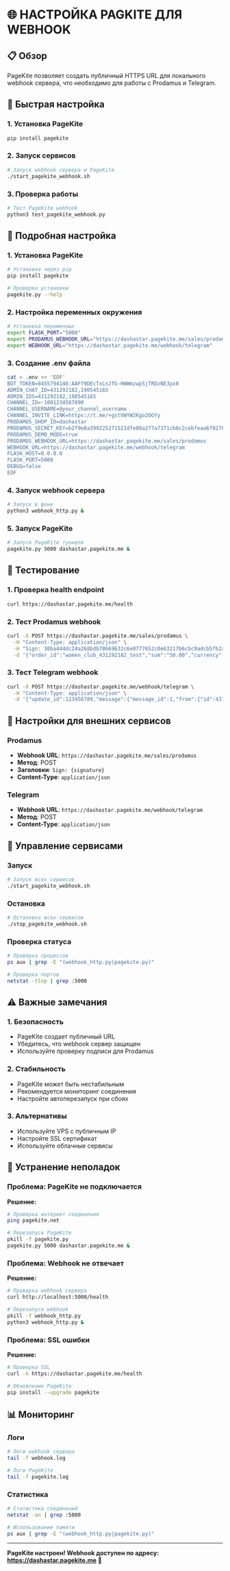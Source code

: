 # 🌐 НАСТРОЙКА PAGKITE ДЛЯ WEBHOOK

## 📋 Обзор

PageKite позволяет создать публичный HTTPS URL для локального webhook сервера, что необходимо для работы с Prodamus и Telegram.

## 🚀 Быстрая настройка

### 1. Установка PageKite

```bash
pip install pagekite
```

### 2. Запуск сервисов

```bash
# Запуск webhook сервера и PageKite
./start_pagekite_webhook.sh
```

### 3. Проверка работы

```bash
# Тест PageKite webhook
python3 test_pagekite_webhook.py
```

## 🔧 Подробная настройка

### 1. Установка PageKite

```bash
# Установка через pip
pip install pagekite

# Проверка установки
pagekite.py --help
```

### 2. Настройка переменных окружения

```bash
# Установка переменных
export FLASK_PORT="5000"
export PRODAMUS_WEBHOOK_URL="https://dashastar.pagekite.me/sales/prodamus"
export WEBHOOK_URL="https://dashastar.pagekite.me/webhook/telegram"
```

### 3. Создание .env файла

```bash
cat > .env << 'EOF'
BOT_TOKEN=8455794146:AAFf9DEcTxLnJfG-HWWmzwpSjTRDzNE3px8
ADMIN_CHAT_ID=431292182,190545165
ADMIN_IDS=431292182,190545165
CHANNEL_ID=-1001234567890
CHANNEL_USERNAME=@your_channel_username
CHANNEL_INVITE_LINK=https://t.me/+gstVWYW2Kgo2OGYy
PRODAMUS_SHOP_ID=dashastar
PRODAMUS_SECRET_KEY=b2f9e8a399225271521dfe88a277a7371cb8c2cebfeaa6f0276ba81fcc303c93
PRODAMUS_DEMO_MODE=true
PRODAMUS_WEBHOOK_URL=https://dashastar.pagekite.me/sales/prodamus
WEBHOOK_URL=https://dashastar.pagekite.me/webhook/telegram
FLASK_HOST=0.0.0.0
FLASK_PORT=5000
DEBUG=false
EOF
```

### 4. Запуск webhook сервера

```bash
# Запуск в фоне
python3 webhook_http.py &
```

### 5. Запуск PageKite

```bash
# Запуск PageKite туннеля
pagekite.py 5000 dashastar.pagekite.me &
```

## 🧪 Тестирование

### 1. Проверка health endpoint

```bash
curl https://dashastar.pagekite.me/health
```

### 2. Тест Prodamus webhook

```bash
curl -X POST https://dashastar.pagekite.me/sales/prodamus \
  -H "Content-Type: application/json" \
  -H "Sign: 30ba444dc24a268bdb78669632c6e0777652c0e63217b6cbc9adcb5fb2a0adaa" \
  -d '{"order_id":"women_club_431292182_test","sum":"50.00","currency":"rub","payment_status":"success"}'
```

### 3. Тест Telegram webhook

```bash
curl -X POST https://dashastar.pagekite.me/webhook/telegram \
  -H "Content-Type: application/json" \
  -d '{"update_id":123456789,"message":{"message_id":1,"from":{"id":431292182},"chat":{"id":431292182},"date":1234567890,"text":"/start"}}'
```

## 📝 Настройки для внешних сервисов

### Prodamus

- **Webhook URL**: `https://dashastar.pagekite.me/sales/prodamus`
- **Метод**: POST
- **Заголовки**: `Sign: {signature}`
- **Content-Type**: `application/json`

### Telegram

- **Webhook URL**: `https://dashastar.pagekite.me/webhook/telegram`
- **Метод**: POST
- **Content-Type**: `application/json`

## 🔧 Управление сервисами

### Запуск

```bash
# Запуск всех сервисов
./start_pagekite_webhook.sh
```

### Остановка

```bash
# Остановка всех сервисов
./stop_pagekite_webhook.sh
```

### Проверка статуса

```bash
# Проверка процессов
ps aux | grep -E "(webhook_http.py|pagekite.py)"

# Проверка портов
netstat -tlnp | grep :5000
```

## ⚠️ Важные замечания

### 1. Безопасность

- PageKite создает публичный URL
- Убедитесь, что webhook сервер защищен
- Используйте проверку подписи для Prodamus

### 2. Стабильность

- PageKite может быть нестабильным
- Рекомендуется мониторинг соединения
- Настройте автоперезапуск при сбоях

### 3. Альтернативы

- Используйте VPS с публичным IP
- Настройте SSL сертификат
- Используйте облачные сервисы

## 🚨 Устранение неполадок

### Проблема: PageKite не подключается

**Решение:**
```bash
# Проверка интернет соединения
ping pagekite.net

# Перезапуск PageKite
pkill -f pagekite.py
pagekite.py 5000 dashastar.pagekite.me &
```

### Проблема: Webhook не отвечает

**Решение:**
```bash
# Проверка webhook сервера
curl http://localhost:5000/health

# Перезапуск webhook
pkill -f webhook_http.py
python3 webhook_http.py &
```

### Проблема: SSL ошибки

**Решение:**
```bash
# Проверка SSL
curl -k https://dashastar.pagekite.me/health

# Обновление PageKite
pip install --upgrade pagekite
```

## 📊 Мониторинг

### Логи

```bash
# Логи webhook сервера
tail -f webhook.log

# Логи PageKite
tail -f pagekite.log
```

### Статистика

```bash
# Статистика соединений
netstat -an | grep :5000

# Использование памяти
ps aux | grep -E "(webhook_http.py|pagekite.py)"
```

---

**PageKite настроен! Webhook доступен по адресу: https://dashastar.pagekite.me 🎉**

